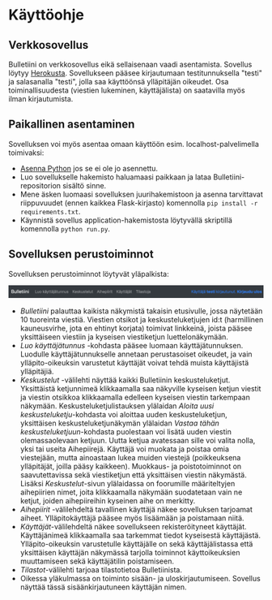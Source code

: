 # Käyttöohje

## Verkkosovellus

Bulletiini on verkkosovellus eikä sellaisenaan vaadi asentamista. Sovellus löytyy [Herokusta](https://bulletiini.herokuapp.com/). Sovellukseen pääsee kirjautumaan testitunnuksella "testi" ja salasanalla "testi", jolla saa käyttöönsä ylläpitäjän oikeudet. Osa toiminallisuudesta (viestien lukeminen, käyttäjälista) on saatavilla myös ilman kirjautumista.

## Paikallinen asentaminen

Sovelluksen voi myös asentaa omaan käyttöön esim. localhost-palvelimella toimivaksi:

* [Asenna Python](https://www.python.org/downloads/) jos se ei ole jo asennettu.
* Luo sovellukselle hakemisto haluamaasi paikkaan ja lataa Bulletiini-repositorion sisältö sinne.
* Mene äsken luomaasi sovelluksen juurihakemistoon ja asenna tarvittavat riippuvuudet (ennen kaikkea Flask-kirjasto) komennolla ``pip install -r requirements.txt``.
* Käynnistä sovellus application-hakemistosta löytyvällä skriptillä komennolla ``python run.py``.

## Sovelluksen perustoiminnot

Sovelluksen perustoiminnot löytyvät yläpalkista:

![](bulletin_ui.png)

* _Bulletiini_ palauttaa kaikista näkymistä takaisin etusivulle, jossa näytetään 10 tuoreinta viestiä. Viestien otsikot ja keskusteluketjujen id:t (harmillinen kauneusvirhe, jota en ehtinyt korjata) toimivat linkkeinä, joista pääsee yksittäiseen viestiin ja kyseisen viestiketjun luettelonäkymään.
* _Luo käyttäjätunnus_ -kohdasta pääsee luomaan käyttäjätunnuksen. Luodulle käyttäjätunnukselle annetaan perustasoiset oikeudet, ja vain ylläpito-oikeuksin varustetut käyttäjät voivat tehdä muista käyttäjistä ylläpitäjiä.
* _Keskustelut_ -välilehti näyttää kaikki Bulletiinin keskusteluketjut. Yksittäistä ketjunnimeä klikkaamalla saa näkyville kyseisen ketjun viestit ja viestin otsikkoa klikkaamalla edelleen kyseisen viestin tarkempaan näkymään. Keskusteluketjulistauksen ylälaidan _Aloita uusi keskusteluketju_-kohdasta voi aloittaa uuden keskusteluketjun, yksittäisen keskusteluketjunäkymän ylälaidan _Vastaa tähän keskusteluketjuun_-kohdasta puolestaan voi lisätä uuden viestin olemassaolevaan ketjuun. Uutta ketjua avatessaan sille voi valita nolla, yksi tai useita Aihepiirejä. Käyttäjä voi muokata ja poistaa omia viestejään, mutta ainoastaan lukea muiden viestejä (poikkeuksena ylläpitäjät, joilla pääsy kaikkeen). Muokkaus- ja poistotoiminnot on saavutettavissa sekä viestiketjun että yksittäisen viestin näkymästä. Lisäksi _Keskustelut_-sivun ylälaidassa on foorumille määriteltyjen aihepiirien nimet, joita klikkaamalla näkymään suodatetaan vain ne ketjut, joiden aihepiireihin kyseinen aihe on merkitty.
* _Aihepiirit_ -välilehdeltä tavallinen käyttäjä näkee sovelluksen tarjoamat aiheet. Ylläpitokäyttäjä pääsee myös lisäämään ja poistamaan niitä.
* _Käyttäjät_-välilehdeltä näkee sovellukseen rekisteröityneet käyttäjät. Käyttäjänimeä klikkaamalla saa tarkemmat tiedot kyseisestä käyttäjästä. Ylläpito-oikeuksin varustetulle käyttäjälle on sekä käyttäjälistassa että yksittäisen käyttäjän näkymässä tarjolla toiminnot käyttoikeuksien muuttamiseen sekä käyttäjätilin poistamiseen.
* _Tilastot_-välilehti tarjoaa tilastotietoa Bulletiinista.
* Oikessa yläkulmassa on toiminto sisään- ja uloskirjautumiseen. Sovellus näyttää tässä sisäänkirjautuneen käyttäjän nimen.
